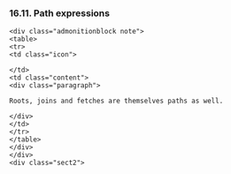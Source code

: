 ### 16.11. Path expressions

    <div class="admonitionblock note">
    <table>
    <tr>
    <td class="icon">

    </td>
    <td class="content">
    <div class="paragraph">

    Roots, joins and fetches are themselves paths as well.

    </div>
    </td>
    </tr>
    </table>
    </div>
    </div>
    <div class="sect2">
